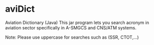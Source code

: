 # aviDict
Aviation Dictionary (Java)
This jar program lets you search acronym in aviation sector specifically in A-SMGCS and CNS/ATM systems.

Note: Please use uppercase for searches such as (SSR, CTOT,...)
